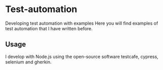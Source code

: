 # Test-automation 
Developing test automation with examples
Here you will find examples of test automation that I have written before. 

## Usage
I develop with Node.js using the open-source software testcafe, cypress, selenium and gherkin.
